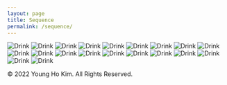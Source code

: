 ```yaml
---
layout: page
title: Sequence
permalink: /sequence/
---
```


![Drink]({{site.baseurl}}/assets/images/sequence/IMG_0292.jpg)
![Drink]({{site.baseurl}}/assets/images/sequence/IMG_0721.jpg)
![Drink]({{site.baseurl}}/assets/images/sequence/IMG_0723.jpg)
![Drink]({{site.baseurl}}/assets/images/sequence/IMG_9010.jpg)
![Drink]({{site.baseurl}}/assets/images/sequence/IMG_9428.jpg)
![Drink]({{site.baseurl}}/assets/images/sequence/IMG_9433.jpg)
![Drink]({{site.baseurl}}/assets/images/sequence/IMG_9436.jpg)
![Drink]({{site.baseurl}}/assets/images/sequence/IMG_0726_(1).jpg)
![Drink]({{site.baseurl}}/assets/images/sequence/IMG_0726_(2).jpg)
![Drink]({{site.baseurl}}/assets/images/sequence/IMG_0726_(3).jpg)
![Drink]({{site.baseurl}}/assets/images/sequence/IMG_0726_(4).jpg)
![Drink]({{site.baseurl}}/assets/images/sequence/IMG_0726_(5).jpg)
![Drink]({{site.baseurl}}/assets/images/sequence/IMG_0726_(6).jpg)
![Drink]({{site.baseurl}}/assets/images/sequence/IMG_0726_(7).jpg)
![Drink]({{site.baseurl}}/assets/images/sequence/IMG_0726_(8).jpg)
![Drink]({{site.baseurl}}/assets/images/sequence/IMG_0726_(9).jpg)
![Drink]({{site.baseurl}}/assets/images/sequence/IMG_0726_(10).jpg)
![Drink]({{site.baseurl}}/assets/images/sequence/IMG_0726_(11).jpg)
![Drink]({{site.baseurl}}/assets/images/sequence/IMG_0726_(12).jpg)
![Drink]({{site.baseurl}}/assets/images/sequence/IMG_0726_(13).jpg)

© 2022 Young Ho Kim. All Rights Reserved.
